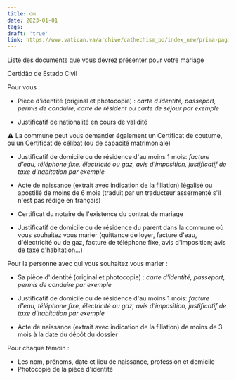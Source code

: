 ```yaml
---
title: dm
date: 2023-01-01
tags:
draft: 'true'
link: https://www.vatican.va/archive/cathechism_po/index_new/prima-pagina-cic_po.html
---
```


Liste des documents que vous devrez présenter pour votre mariage

Certidão de Estado Civil

Pour vous :

- Pièce d'identité (original et photocopie) : *carte d'identité, passeport, permis de conduire, carte de résident ou carte de séjour par exemple*

- Justificatif de nationalité en cours de validité

⚠ La commune peut vous demander également un Certificat de coutume, ou un Certificat de célibat (ou de capacité matrimoniale)

- Justificatif de domicile ou de résidence d'au moins 1 mois: *facture d'eau, téléphone fixe, électricité ou gaz, avis d'imposition, justificatif de taxe d'habitation par exemple*

- Acte de naissance (extrait avec indication de la filiation) légalisé ou apostillé de moins de 6 mois (traduit par un traducteur assermenté s'il n'est pas rédigé en français)

- Certificat du notaire de l'existence du contrat de mariage

- Justificatif de domicile ou de résidence du parent dans la commune où vous souhaitez vous marier (quittance de loyer, facture d'eau, d'électricité ou de gaz, facture de téléphone fixe, avis d'imposition; avis de taxe d'habitation...)

Pour la personne avec qui vous souhaitez vous marier :

- Sa pièce d'identité (original et photocopie) : *carte d'identité, passeport, permis de conduire par exemple*

- Justificatif de domicile ou de résidence d'au moins 1 mois: *facture d'eau, téléphone fixe, électricité ou gaz, avis d'imposition, justificatif de taxe d'habitation par exemple*

- Acte de naissance (extrait avec indication de la filiation) de moins de 3 mois à la date du dépôt du dossier

Pour chaque témoin :

- Les nom, prénoms, date et lieu de naissance, profession et domicile
- Photocopie de la pièce d'identité
